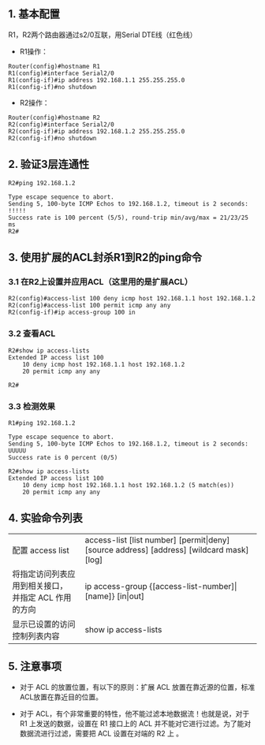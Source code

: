 ## 1. 基本配置

R1，R2两个路由器通过s2/0互联，用Serial DTE线（红色线）

- R1操作：

```
Router(config)#hostname R1
R1(config)#interface Serial2/0
R1(config-if)#ip address 192.168.1.1 255.255.255.0
R1(config-if)#no shutdown

```

- R2操作：

```
Router(config)#hostname R2
R2(config)#interface Serial2/0
R2(config-if)#ip address 192.168.1.2 255.255.255.0
R2(config-if)#no shutdown

```

## 2. 验证3层连通性

```
R2#ping 192.168.1.2

Type escape sequence to abort.
Sending 5, 100-byte ICMP Echos to 192.168.1.2, timeout is 2 seconds:
!!!!!
Success rate is 100 percent (5/5), round-trip min/avg/max = 21/23/25 ms
R2#
```

## 3. 使用扩展的ACL封杀R1到R2的ping命令

### 3.1 在R2上设置并应用ACL（这里用的是扩展ACL）

```
R2(config)#access-list 100 deny icmp host 192.168.1.1 host 192.168.1.2
R2(config)#access-list 100 permit icmp any any
R2(config-if)#ip access-group 100 in
```

### 3.2 查看ACL

```
R2#show ip access-lists 
Extended IP access list 100
    10 deny icmp host 192.168.1.1 host 192.168.1.2
    20 permit icmp any any

R2#
```

### 3.3 检测效果

```
R1#ping 192.168.1.2

Type escape sequence to abort.
Sending 5, 100-byte ICMP Echos to 192.168.1.2, timeout is 2 seconds:
UUUUU
Success rate is 0 percent (0/5)
```

```
R2#show ip access-lists 
Extended IP access list 100
    10 deny icmp host 192.168.1.1 host 192.168.1.2 (5 match(es))
    20 permit icmp any any
```

## 4. 实验命令列表

|                                                          |                                                              |
| -------------------------------------------------------- | ------------------------------------------------------------ |
| 配置 access list                                         | access-list [list number] [permit\|deny] [source address] [address] [wildcard mask] [log] |
| 将指定访问列表应用到相关接口，<br/>并指定 ACL 作用的方向 | ip access-group {[access-list-number]\|[name]} [in\|out]     |
| 显示已设置的访问控制列表内容                             | show ip access-lists                                         |

## 5. 注意事项

- 对于 ACL 的放置位置，有以下的原则：扩展 ACL 放置在靠近源的位置，标准 ACL放置在靠近目的位置。

- 对于 ACL，有个非常重要的特性，他不能过滤本地数据流！也就是说，对于 R1 上发送的数据，设置在 R1 接口上的 ACL 并不能对它进行过滤。为了能对数据流进行过滤，需要把 ACL 设置在对端的 R2 上 。

